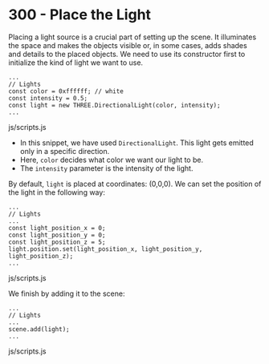 # 300 - Place the Light

Placing a light source is a crucial part of setting up the scene. It illuminates the space and makes the objects visible or, in some cases, adds shades and details to the placed objects. We need to use its constructor first to initialize the kind of light we want to use.

```
...
// Lights
const color = 0xffffff; // white
const intensity = 0.5;
const light = new THREE.DirectionalLight(color, intensity);
...
```
js/scripts.js

- In this snippet, we have used ```DirectionalLight```. This light gets emitted only in a specific direction.
- Here, ```color``` decides what color we want our light to be.
- The ```intensity``` parameter is the intensity of the light.

By default, ```light``` is placed at coordinates: (0,0,0). We can set the position of the light in the following way:

```
...
// Lights
...
const light_position_x = 0;
const light_position_y = 0;
const light_position_z = 5;
light.position.set(light_position_x, light_position_y, light_position_z);
...
```
js/scripts.js

We finish by adding it to the scene:

```
...
// Lights
...
scene.add(light);
...
```
js/scripts.js